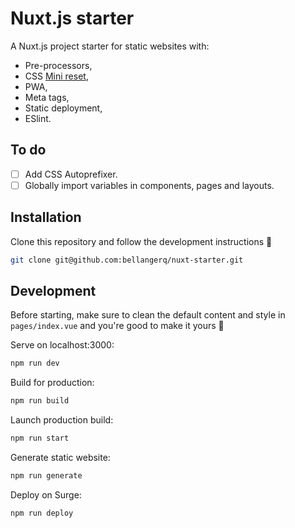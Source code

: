 # Nuxt.js starter

A Nuxt.js project starter for static websites with:

- Pre-processors,
- CSS [Mini reset](https://jgthms.com/minireset.css/),
- PWA,
- Meta tags,
- Static deployment,
- ESlint.

## To do

- [ ] Add CSS Autoprefixer.
- [ ] Globally import variables in components, pages and layouts.

## Installation

Clone this repository and follow the development instructions 🔑

```bash
git clone git@github.com:bellangerq/nuxt-starter.git
```

## Development

Before starting, make sure to clean the default content and style in `pages/index.vue` and you're good to make it yours 🚀

Serve on localhost:3000:
```bash
npm run dev
```

Build for production:
```bash
npm run build
```

Launch production build:
```bash
npm run start
```

Generate static website:
```bash
npm run generate
```

Deploy on Surge:
```bash
npm run deploy
```
